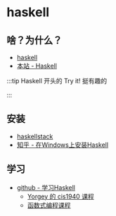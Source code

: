 # haskell


## 啥？为什么？

- [haskell](https://www.haskell.org/)
- [本站 - Haskell](/Computer/code/fun/Haskell)

:::tip Haskell 开头的 Try it! 挺有趣的

:::

## 安装

- [haskellstack](https://haskellstack.org)
- [知乎 - 在Windows上安装Haskell](https://zhuanlan.zhihu.com/p/259393917)

## 学习
- [github - 学习Haskell](https://github.com/bitemyapp/learnhaskell/blob/master/guide-zh_CN.md)
    - [Yorgey 的 cis1940 课程](https://www.seas.upenn.edu/~cis1940/spring13/lectures.html)
    - [函数式编程课程](https://github.com/bitemyapp/fp-course)